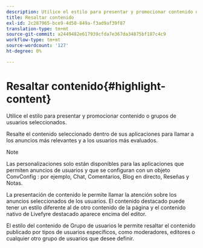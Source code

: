 ```yaml
---
description: Utilice el estilo para presentar y promocionar contenido o grupos de usuarios seleccionados.
title: Resaltar contenido
exl-id: 2c287965-bce9-4d50-849a-f3ad9af39f87
translation-type: tm+mt
source-git-commit: a2449482e617939cfda7e367da34875bf187c4c9
workflow-type: tm+mt
source-wordcount: '127'
ht-degree: 0%

---
```


# Resaltar contenido{#highlight-content}

Utilice el estilo para presentar y promocionar contenido o grupos de usuarios seleccionados.

Resalte el contenido seleccionado dentro de sus aplicaciones para llamar a los anuncios más relevantes y a los usuarios más evaluados.

>[!NOTE]
>
>Las personalizaciones solo están disponibles para las aplicaciones que permiten anuncios de usuarios y que se configuran con un objeto ConvConfig : por ejemplo, Chat, Comentarios, Blog en directo, Reseñas y Notas.

La presentación de contenido le permite llamar la atención sobre los anuncios seleccionados de los usuarios. El contenido destacado puede tener un estilo diferente al de otro contenido de la página y el contenido nativo de Livefyre destacado aparece encima del editor.

El estilo del contenido de Grupo de usuarios le permite resaltar el contenido publicado por tipos de usuarios específicos, como moderadores, editores o cualquier otro grupo de usuarios que desee definir.
